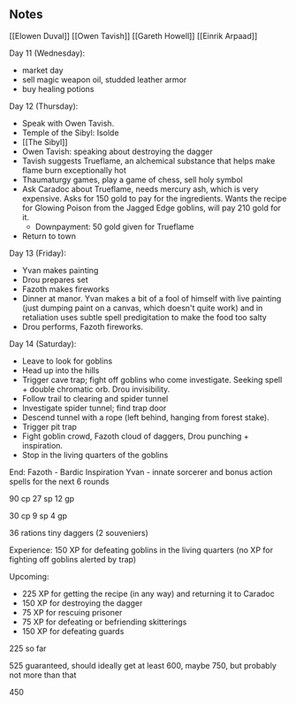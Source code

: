 ## Notes

[[Elowen Duval]]
[[Owen Tavish]]
[[Gareth Howell]]
[[Einrik Arpaad]]

Day 11 (Wednesday):
- market day
- sell magic weapon oil, studded leather armor
- buy healing potions

Day 12 (Thursday):
- Speak with Owen Tavish. 
- Temple of the Sibyl: Isolde
- [[The Sibyl]]
- Owen Tavish: speaking about destroying the dagger
- Tavish suggests Trueflame, an alchemical substance that helps make flame burn exceptionally hot 
- Thaumaturgy games, play a game of chess, sell holy symbol
- Ask Caradoc about Trueflame, needs mercury ash, which is very expensive. Asks for 150 gold to pay for the ingredients. Wants the recipe for Glowing Poison from the Jagged Edge goblins, will pay 210 gold for it. 
	- Downpayment: 50 gold given for Trueflame
- Return to town

Day 13 (Friday):
- Yvan makes painting
- Drou prepares set
- Fazoth makes fireworks
- Dinner at manor. Yvan makes a bit of a fool of himself with live painting (just dumping paint on a canvas, which doesn't quite work) and in retaliation uses subtle spell predigitation to make the food too salty
- Drou performs, Fazoth fireworks. 

Day 14 (Saturday):
- Leave to look for goblins
- Head up into the hills
- Trigger cave trap; fight off goblins who come investigate. Seeking spell + double chromatic orb. Drou invisibility. 
- Follow trail to clearing and spider tunnel
- Investigate spider tunnel; find trap door
- Descend tunnel with a rope (left behind, hanging from forest stake). 
- Trigger pit trap
- Fight goblin crowd, Fazoth cloud of daggers, Drou punching + inspiration. 
- Stop in the living quarters of the goblins


End:
Fazoth - Bardic Inspiration
Yvan - innate sorcerer and bonus action spells for the next 6 rounds

90 cp
27 sp
12 gp

30 cp
9 sp
4 gp

36 rations
tiny daggers (2 souveniers)


Experience:
150 XP for defeating goblins in the living quarters
(no XP for fighting off goblins alerted by trap)

Upcoming:
- 225 XP for getting the recipe (in any way) and returning it to Caradoc
- 150 XP for destroying the dagger
- 75 XP for rescuing prisoner
- 75 XP for defeating or befriending skitterings
- 150 XP for defeating guards

225 so far

525 guaranteed, should ideally get at least 600, maybe 750, but probably not more than that


450
